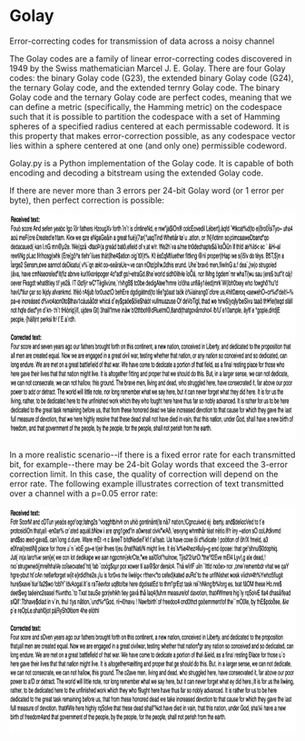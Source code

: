 # Golay
Error-correcting codes for transmission of data across a noisy channel

The Golay codes are a family of linear error-correcting codes discovered in 1949 by the Swiss mathematician Marcel J. E. Golay. There are four Golay codes: the binary Golay code (G23), the extended binary Golay code (G24), the ternary Golay code, and the extended ternry Golay code. The binary Golay code and the ternary Golay code are perfect codes, meaning that we can define a metric (specifically, the Hamming metric) on the codespace such that it is possible to partition the codespace with a set of Hamming spheres of a specified radius centered at each permissable codeword. It is this property that makes error-correction possible, as any codespace vector lies within a sphere centered at one (and only one) permissible codeword.

Golay.py is a Python implementation of the Golay code. It is capable of both encoding and decoding a bitstream using the extended Golay code. 

If there are never more than 3 errors per 24-bit Golay word (or 1 error per byte), then perfect correction is possible:

<img src="example1.png" alt="example" width="850" height="400" />

In a more realistic scenario--if there is a fixed error rate for each transmitted bit, for example--there may be 24-bit Golay words that exceed the 3-error correction limit. In this case, the quality of correction will depend on the error rate. The following example illustrates correction of text transmitted over a channel with a p=0.05 error rate:

<img src="example2.png" alt="example" width="850" height="400" />
